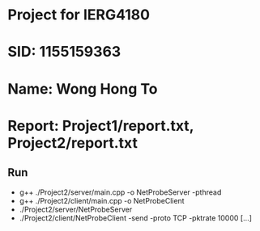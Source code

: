 # Project for IERG4180
# SID: 1155159363
# Name: Wong Hong To
# Report: Project1/report.txt, Project2/report.txt
## Run
- g++ ./Project2/server/main.cpp -o NetProbeServer -pthread
- g++ ./Project2/client/main.cpp -o NetProbeClient
- ./Project2/server/NetProbeServer
- ./Project2/client/NetProbeClient -send -proto TCP -pktrate 10000 [...]